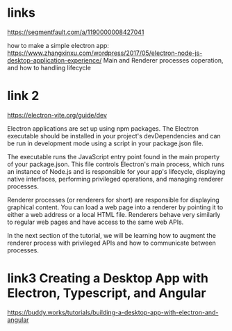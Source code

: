 # links 
https://segmentfault.com/a/1190000008427041

how to make a simple electron app:
    https://www.zhangxinxu.com/wordpress/2017/05/electron-node-js-desktop-application-experience/
Main and Renderer processes coperation, and how to handling lifecycle
# link 2
https://electron-vite.org/guide/dev

Electron applications are set up using npm packages. The Electron executable should be installed in your project's devDependencies and can be run in development mode using a script in your package.json file.

The executable runs the JavaScript entry point found in the main property of your package.json. This file controls Electron's main process, which runs an instance of Node.js and is responsible for your app's lifecycle, displaying native interfaces, performing privileged operations, and managing renderer processes.

Renderer processes (or renderers for short) are responsible for displaying graphical content. You can load a web page into a renderer by pointing it to either a web address or a local HTML file. Renderers behave very similarly to regular web pages and have access to the same web APIs.

In the next section of the tutorial, we will be learning how to augment the renderer process with privileged APIs and how to communicate between processes.

# link3 Creating a Desktop App with Electron, Typescript, and Angular

https://buddy.works/tutorials/building-a-desktop-app-with-electron-and-angular
